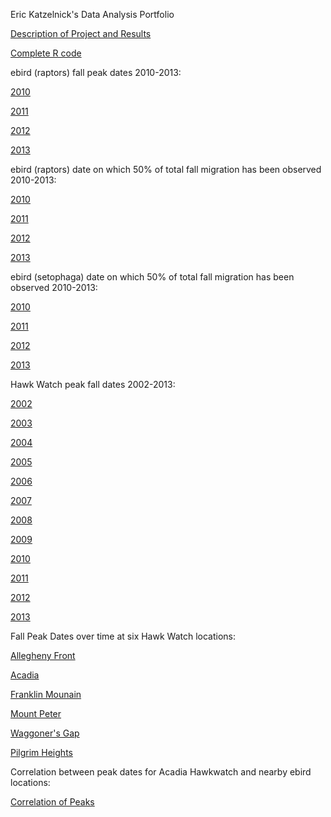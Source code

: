 Eric Katzelnick's Data Analysis Portfolio
 
<a href="https://github.com/ekatzelnick/ekatzelnick.github.io/blob/master/Capstone_project_description.docx">Description of Project and Results</a>

<a href="https://github.com/ekatzelnick/ekatzelnick.github.io/blob/master/trimmed_capstone_script.R">Complete R code</a>

<p></p>
<p></p>
<p></p>
ebird (raptors) fall peak dates 2010-2013:

<a href="https://github.com/ekatzelnick/ekatzelnick.github.io/blob/master/ebird2010_peak_fast.gif">2010</a>

<a href="https://github.com/ekatzelnick/ekatzelnick.github.io/blob/master/ebird2011_peak_fast.gif">2011</a>

<a href="https://github.com/ekatzelnick/ekatzelnick.github.io/blob/master/ebird2012_peak_fast.gif">2012</a>

<a href="https://github.com/ekatzelnick/ekatzelnick.github.io/blob/master/ebird2013_peak._fastgif">2013</a>

<p></p>
ebird (raptors) date on which 50% of total fall migration has been observed 2010-2013:

<a href="https://github.com/ekatzelnick/ekatzelnick.github.io/blob/master/ebird2010_half_fast.gif">2010</a>

<a href="https://github.com/ekatzelnick/ekatzelnick.github.io/blob/master/ebird2011_half_fast.gif">2011</a>

<a href="https://github.com/ekatzelnick/ekatzelnick.github.io/blob/master/ebird2012_half_fast.gif">2012</a>

<a href="https://github.com/ekatzelnick/ekatzelnick.github.io/blob/master/ebird2013_half_fast.gif">2013</a>

<p></p>
ebird (setophaga) date on which 50% of total fall migration has been observed 2010-2013:

<a href="https://github.com/ekatzelnick/ekatzelnick.github.io/blob/master/setop2010_half_fast.gif">2010</a>

<a href="https://github.com/ekatzelnick/ekatzelnick.github.io/blob/master/setop2011_half_fast.gif">2011</a>

<a href="https://github.com/ekatzelnick/ekatzelnick.github.io/blob/master/setop2012_half_fast.gif">2012</a>

<a href="https://github.com/ekatzelnick/ekatzelnick.github.io/blob/master/setop2013_half_fast.gif">2013</a>

<p></p>
Hawk Watch peak fall dates 2002-2013:

<a href="https://github.com/ekatzelnick/ekatzelnick.github.io/blob/master/hawk2_peak_fast.gif">2002</a>

<a href="https://github.com/ekatzelnick/ekatzelnick.github.io/blob/master/hawk3_peak_fast.gif">2003</a>

<a href="https://github.com/ekatzelnick/ekatzelnick.github.io/blob/master/hawk4_peak_fast.gif">2004</a>

<a href="https://github.com/ekatzelnick/ekatzelnick.github.io/blob/master/hawk5_peak_fast.gif">2005</a>

<a href="https://github.com/ekatzelnick/ekatzelnick.github.io/blob/master/hawk6_peak_fast.gif">2006</a>

<a href="https://github.com/ekatzelnick/ekatzelnick.github.io/blob/master/hawk7_peak_fast.gif">2007</a>

<a href="https://github.com/ekatzelnick/ekatzelnick.github.io/blob/master/hawk8_peak_fast.gif">2008</a>

<a href="https://github.com/ekatzelnick/ekatzelnick.github.io/blob/master/hawk9_peak_fast.gif">2009</a>

<a href="https://github.com/ekatzelnick/ekatzelnick.github.io/blob/master/hawk10_peak_fast.gif">2010</a>

<a href="https://github.com/ekatzelnick/ekatzelnick.github.io/blob/master/hawk11_peak_fast.gif">2011</a>

<a href="https://github.com/ekatzelnick/ekatzelnick.github.io/blob/master/hawk12_peak_fast.gif">2012</a>

<a href="https://github.com/ekatzelnick/ekatzelnick.github.io/blob/master/hawk13_peak_fast.gif">2013</a>

<p></p>
Fall Peak Dates over time at six Hawk Watch locations:

<a href="https://github.com/ekatzelnick/ekatzelnick.github.io/blob/master/Allegheny.png">Allegheny Front</a>

<a href="https://github.com/ekatzelnick/ekatzelnick.github.io/blob/master/Acadia_plot.png">Acadia</a>

<a href="https://github.com/ekatzelnick/ekatzelnick.github.io/blob/master/Franklin.png">Franklin Mounain</a>

<a href="https://github.com/ekatzelnick/ekatzelnick.github.io/blob/master/mount_peter.png">Mount Peter</a>

<a href="https://github.com/ekatzelnick/ekatzelnick.github.io/blob/master/Waggoner.png">Waggoner's Gap</a>

<a href="https://github.com/ekatzelnick/ekatzelnick.github.io/blob/master/Pilgrim.png">Pilgrim Heights</a>

<p></p>
Correlation between peak dates for Acadia Hawkwatch and nearby ebird locations:

<a href="https://github.com/ekatzelnick/ekatzelnick.github.io/blob/master/acadia_corr.png">Correlation of Peaks</a>


 
